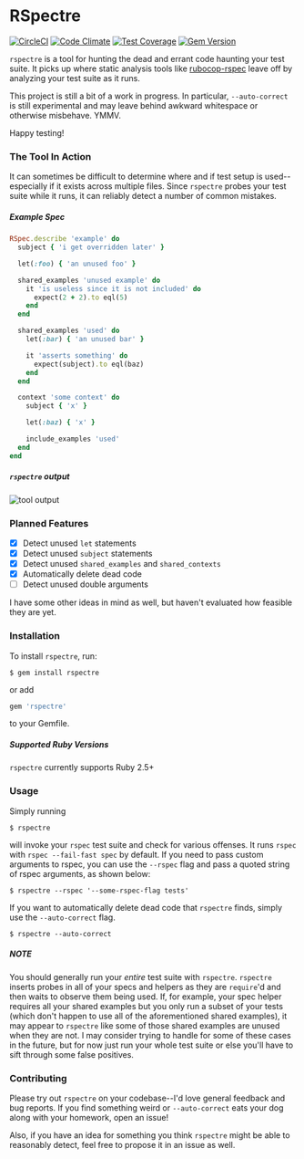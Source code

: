 # RSpectre

[![CircleCI](https://circleci.com/gh/dgollahon/rspectre/tree/master.svg?style=shield)](https://circleci.com/gh/dgollahon/rspectre/tree/master)
[![Code Climate](https://codeclimate.com/github/dgollahon/rspectre/badges/gpa.svg)](https://codeclimate.com/github/dgollahon/rspectre)
[![Test Coverage](https://codeclimate.com/github/dgollahon/rspectre/badges/coverage.svg)](https://codeclimate.com/github/dgollahon/rspectre/coverage)
[![Gem Version](https://badge.fury.io/rb/rspectre.svg)](https://badge.fury.io/rb/rspectre)

`rspectre` is a tool for hunting the dead and errant code haunting your test suite. It picks up where static analysis tools like [rubocop-rspec](https://github.com/backus/rubocop-rspec) leave off by analyzing your test suite as it runs.

This project is still a bit of a work in progress. In particular, `--auto-correct` is still experimental and may leave behind awkward whitespace or otherwise misbehave. YMMV.

Happy testing!

### The Tool In Action

It can sometimes be difficult to determine where and if test setup is used--especially if it exists across multiple files. Since `rspectre` probes your test suite while it runs, it can reliably detect a number of common mistakes.

##### Example Spec

```ruby
RSpec.describe 'example' do
  subject { 'i get overridden later' }

  let(:foo) { 'an unused foo' }

  shared_examples 'unused example' do
    it 'is useless since it is not included' do
      expect(2 + 2).to eql(5)
    end
  end

  shared_examples 'used' do
    let(:bar) { 'an unused bar' }

    it 'asserts something' do
      expect(subject).to eql(baz)
    end
  end

  context 'some context' do
    subject { 'x' }

    let(:baz) { 'x' }

    include_examples 'used'
  end
end
```

##### `rspectre` output

![tool output](http://i.imgur.com/lbowIrc.png)

### Planned Features

- [x] Detect unused `let` statements
- [x] Detect unused `subject` statements
- [x] Detect unused `shared_examples` and `shared_contexts`
- [x] Automatically delete dead code
- [ ] Detect unused double arguments

I have some other ideas in mind as well, but haven't evaluated how feasible they are yet.

### Installation

To install `rspectre`, run:

```shell
$ gem install rspectre
```

or add

```ruby
gem 'rspectre'
```

to your Gemfile.

##### Supported Ruby Versions

`rspectre` currently supports Ruby 2.5+

### Usage

Simply running

```shell
$ rspectre
```

will invoke your `rspec` test suite and check for various offenses. It runs `rspec` with `rspec --fail-fast spec` by default. If you need to pass custom arguments to rspec, you can use the `--rspec` flag and pass a quoted string of rspec arguments, as shown below:

```shell
$ rspectre --rspec '--some-rspec-flag tests'
```

If you want to automatically delete dead code that `rspectre` finds, simply use the `--auto-correct` flag.

```shell
$ rspectre --auto-correct
```

##### NOTE

You should generally run your _entire_ test suite with `rspectre`. `rspectre` inserts probes in all of your specs and helpers as they are `require`'d and then waits to observe them being used. If, for example, your spec helper requires all your shared examples but you only run a subset of your tests (which don't happen to use all of the aforementioned shared examples), it may appear to `rspectre` like some of those shared examples are unused when they are not. I may consider trying to handle for some of these cases in the future, but for now just run your whole test suite or else you'll have to sift through some false positives.

### Contributing

Please try out `rspectre` on your codebase--I'd love general feedback and bug reports. If you find something weird or `--auto-correct` eats your dog along with your homework, open an issue!

Also, if you have an idea for something you think `rspectre` might be able to reasonably detect, feel free to propose it in an issue as well.

